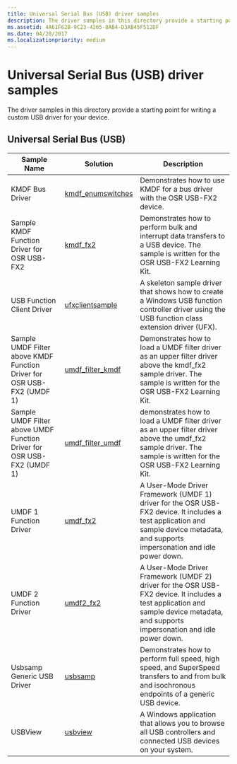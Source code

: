 ```yaml
---
title: Universal Serial Bus (USB) driver samples
description: The driver samples in this directory provide a starting point for writing a custom USB driver for your device.
ms.assetid: 4A61F62B-9C23-4265-8AB4-D3AB45F512DF
ms.date: 04/20/2017
ms.localizationpriority: medium
---
```


# Universal Serial Bus (USB) driver samples


The driver samples in this directory provide a starting point for writing a custom USB driver for your device.

## Universal Serial Bus (USB)


| Sample Name                                                            | Solution                                                              | Description                                                                                                                                                                         |
|------------------------------------------------------------------------|-----------------------------------------------------------------------|-------------------------------------------------------------------------------------------------------------------------------------------------------------------------------------|
| KMDF Bus Driver                                                        | [kmdf\_enumswitches](http://go.microsoft.com/fwlink/p/?LinkId=618000) | Demonstrates how to use KMDF for a bus driver with the OSR USB-FX2 device.                                                                                                          |
| Sample KMDF Function Driver for OSR USB-FX2                            | [kmdf\_fx2](http://go.microsoft.com/fwlink/p/?LinkId=620313)          | Demonstrates how to perform bulk and interrupt data transfers to a USB device. The sample is written for the OSR USB-FX2 Learning Kit.                                              |
| USB Function Client Driver                                             | [ufxclientsample](http://go.microsoft.com/fwlink/p/?LinkId=620315)    | A skeleton sample driver that shows how to create a Windows USB function controller driver using the USB function class extension driver (UFX).                                     |
| Sample UMDF Filter above KMDF Function Driver for OSR USB-FX2 (UMDF 1) | [umdf\_filter\_kmdf](http://go.microsoft.com/fwlink/p/?LinkId=620316) | Demonstrates how to load a UMDF filter driver as an upper filter driver above the kmdf\_fx2 sample driver. The sample is written for the OSR USB-FX2 Learning Kit.                  |
| Sample UMDF Filter above UMDF Function Driver for OSR USB-FX2 (UMDF 1) | [umdf\_filter\_umdf](http://go.microsoft.com/fwlink/p/?LinkId=618001) | demonstrates how to load a UMDF filter driver as an upper filter driver above the umdf\_fx2 sample driver. The sample is written for the OSR USB-FX2 Learning Kit.                  |
| UMDF 1 Function Driver                                                 | [umdf\_fx2](http://go.microsoft.com/fwlink/p/?LinkId=618002)          | A User-Mode Driver Framework (UMDF 1) driver for the OSR USB-FX2 device. It includes a test application and sample device metadata, and supports impersonation and idle power down. |
| UMDF 2 Function Driver                                                 | [umdf2\_fx2](http://go.microsoft.com/fwlink/p/?LinkId=618003)         | A User-Mode Driver Framework (UMDF 2) driver for the OSR USB-FX2 device. It includes a test application and sample device metadata, and supports impersonation and idle power down. |
| Usbsamp Generic USB Driver                                             | [usbsamp](http://go.microsoft.com/fwlink/p/?LinkId=618938)            | Demonstrates how to perform full speed, high speed, and SuperSpeed transfers to and from bulk and isochronous endpoints of a generic USB device.                                    |
| USBView                                                                | [usbview](http://go.microsoft.com/fwlink/p/?LinkId=618004)            | A Windows application that allows you to browse all USB controllers and connected USB devices on your system.                                                                       |

 

 

 




